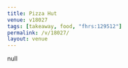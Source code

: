 ```yaml
---
title: Pizza Hut
venue: v18027
tags: [takeaway, food, "fhrs:129512"]
permalink: /v/18027/
layout: venue
---
```

null
